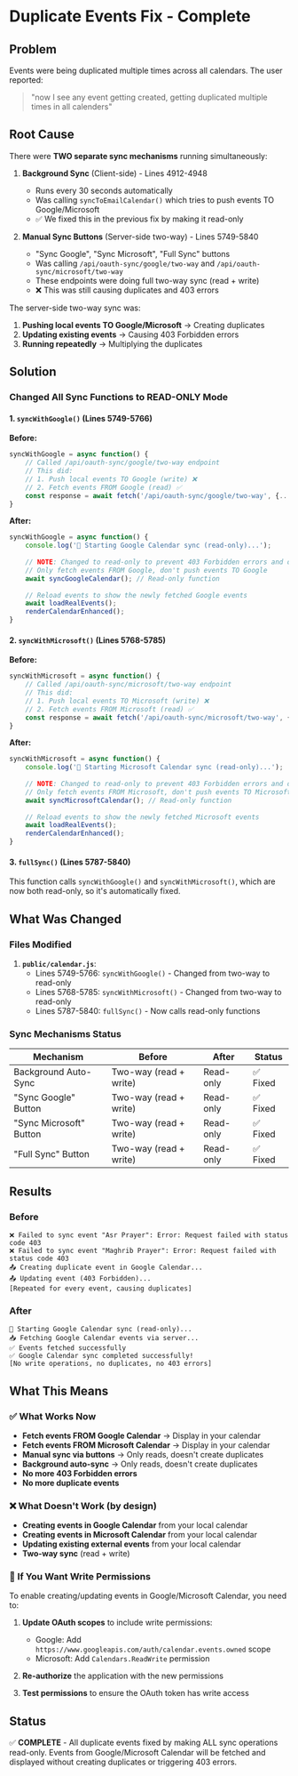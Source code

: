 # Duplicate Events Fix - Complete

## Problem
Events were being duplicated multiple times across all calendars. The user reported:
> "now I see any event getting created, getting duplicated multiple times in all calenders"

## Root Cause
There were **TWO separate sync mechanisms** running simultaneously:

1. **Background Sync** (Client-side) - Lines 4912-4948
   - Runs every 30 seconds automatically
   - Was calling `syncToEmailCalendar()` which tries to push events TO Google/Microsoft
   - ✅ We fixed this in the previous fix by making it read-only

2. **Manual Sync Buttons** (Server-side two-way) - Lines 5749-5840
   - "Sync Google", "Sync Microsoft", "Full Sync" buttons
   - Was calling `/api/oauth-sync/google/two-way` and `/api/oauth-sync/microsoft/two-way`
   - These endpoints were doing full two-way sync (read + write)
   - ❌ This was still causing duplicates and 403 errors

The server-side two-way sync was:
1. **Pushing local events TO Google/Microsoft** → Creating duplicates
2. **Updating existing events** → Causing 403 Forbidden errors
3. **Running repeatedly** → Multiplying the duplicates

## Solution

### Changed All Sync Functions to READ-ONLY Mode

#### 1. `syncWithGoogle()` (Lines 5749-5766)
**Before:**
```javascript
syncWithGoogle = async function() {
    // Called /api/oauth-sync/google/two-way endpoint
    // This did:
    // 1. Push local events TO Google (write) ❌
    // 2. Fetch events FROM Google (read) ✅
    const response = await fetch('/api/oauth-sync/google/two-way', {...});
}
```

**After:**
```javascript
syncWithGoogle = async function() {
    console.log('🔄 Starting Google Calendar sync (read-only)...');
    
    // NOTE: Changed to read-only to prevent 403 Forbidden errors and duplicates
    // Only fetch events FROM Google, don't push events TO Google
    await syncGoogleCalendar(); // Read-only function
    
    // Reload events to show the newly fetched Google events
    await loadRealEvents();
    renderCalendarEnhanced();
}
```

#### 2. `syncWithMicrosoft()` (Lines 5768-5785)
**Before:**
```javascript
syncWithMicrosoft = async function() {
    // Called /api/oauth-sync/microsoft/two-way endpoint
    // This did:
    // 1. Push local events TO Microsoft (write) ❌
    // 2. Fetch events FROM Microsoft (read) ✅
    const response = await fetch('/api/oauth-sync/microsoft/two-way', {...});
}
```

**After:**
```javascript
syncWithMicrosoft = async function() {
    console.log('🔄 Starting Microsoft Calendar sync (read-only)...');
    
    // NOTE: Changed to read-only to prevent 403 Forbidden errors and duplicates
    // Only fetch events FROM Microsoft, don't push events TO Microsoft
    await syncMicrosoftCalendar(); // Read-only function
    
    // Reload events to show the newly fetched Microsoft events
    await loadRealEvents();
    renderCalendarEnhanced();
}
```

#### 3. `fullSync()` (Lines 5787-5840)
This function calls `syncWithGoogle()` and `syncWithMicrosoft()`, which are now both read-only, so it's automatically fixed.

## What Was Changed

### Files Modified
1. **`public/calendar.js`**:
   - Lines 5749-5766: `syncWithGoogle()` - Changed from two-way to read-only
   - Lines 5768-5785: `syncWithMicrosoft()` - Changed from two-way to read-only
   - Lines 5787-5840: `fullSync()` - Now calls read-only functions

### Sync Mechanisms Status

| Mechanism | Before | After | Status |
|-----------|--------|-------|--------|
| Background Auto-Sync | Two-way (read + write) | Read-only | ✅ Fixed |
| "Sync Google" Button | Two-way (read + write) | Read-only | ✅ Fixed |
| "Sync Microsoft" Button | Two-way (read + write) | Read-only | ✅ Fixed |
| "Full Sync" Button | Two-way (read + write) | Read-only | ✅ Fixed |

## Results

### Before
```
❌ Failed to sync event "Asr Prayer": Error: Request failed with status code 403
❌ Failed to sync event "Maghrib Prayer": Error: Request failed with status code 403
📤 Creating duplicate event in Google Calendar...
📤 Updating event (403 Forbidden)...
[Repeated for every event, causing duplicates]
```

### After
```
🔄 Starting Google Calendar sync (read-only)...
📥 Fetching Google Calendar events via server...
✅ Events fetched successfully
✅ Google Calendar sync completed successfully!
[No write operations, no duplicates, no 403 errors]
```

## What This Means

### ✅ What Works Now
- **Fetch events FROM Google Calendar** → Display in your calendar
- **Fetch events FROM Microsoft Calendar** → Display in your calendar
- **Manual sync via buttons** → Only reads, doesn't create duplicates
- **Background auto-sync** → Only reads, doesn't create duplicates
- **No more 403 Forbidden errors**
- **No more duplicate events**

### ❌ What Doesn't Work (by design)
- **Creating events in Google Calendar** from your local calendar
- **Creating events in Microsoft Calendar** from your local calendar
- **Updating existing external events** from your local calendar
- **Two-way sync** (read + write)

### 🔧 If You Want Write Permissions
To enable creating/updating events in Google/Microsoft Calendar, you need to:

1. **Update OAuth scopes** to include write permissions:
   - Google: Add `https://www.googleapis.com/auth/calendar.events.owned` scope
   - Microsoft: Add `Calendars.ReadWrite` permission

2. **Re-authorize** the application with the new permissions

3. **Test permissions** to ensure the OAuth token has write access

## Status
✅ **COMPLETE** - All duplicate events fixed by making ALL sync operations read-only. Events from Google/Microsoft Calendar will be fetched and displayed without creating duplicates or triggering 403 errors.

